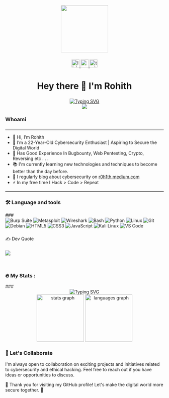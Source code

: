 <div align="center">
  <img height="150" src="https://user-images.githubusercontent.com/74038190/216654116-d0e8d227-7977-4edc-8d36-63461bda9503.gif"  />
</div>

###

<div align="center">
  <a href="https://linkedin.com/in/roh1th/" target="_blank">
    <img src="https://img.shields.io/static/v1?message=LinkedIn&logo=linkedin&label=&color=0077B5&logoColor=white&labelColor=&style=for-the-badge" height="25" alt="linkedin logo"  />
  </a>
  <a href="https://r0h1th.medium.com/" target="_blank">
    <img src="https://img.shields.io/static/v1?message=Medium&logo=medium&label=&color=12100E&logoColor=white&labelColor=&style=for-the-badge" height="25" alt="medium logo"  />
  </a>
  <img src="https://img.shields.io/static/v1?message=Twitter&logo=twitter&label=&color=1DA1F2&logoColor=white&labelColor=&style=for-the-badge" height="25" alt="twitter logo"  />
</div>

###

<h1 align="center">Hey there 👋  I'm Rohith</h1>

###
<div align="center">
  <a href="https://git.io/typing-svg">
    <img src="https://readme-typing-svg.demolab.com?font=Fira+Code&pause=1000&color=22F700&width=435&lines=On+journey+to+become+a+great+Hacker" alt="Typing SVG" />
  </a>
</div>

<div align="center">
  <img src="https://profile-counter.glitch.me/unluckyhacker/count.svg?"  />
</div>

###

<h3 align="left">Whoami</h3>

###
---
  - 👋 Hi, I’m Rohith <br>
  - 👀 I’m a  22-Year-Old Cybersecurity Enthusiast | Aspiring to Secure the Digital World
  - 🔭 Has Good Experience In Bugbounty, Web Pentesting, Crypto, Reversing etc . . . 
  - 📚 I'm currently learning new technologies and techniques to become better than the day before.
  - 📝 I regularly blog about cybersecurity on [r0h1th.medium.com](r0h1th.medium.com)  
  - ⚡ In my free time I Hack > Code > Repeat
---
###
<h3 align="left">🛠 Language and tools </h3>
###

<div align="left">
      <img src="https://img.shields.io/badge/Burp_Suite-FF6633?style=for-the-badge&logo=burp-suite&color=000000" alt="Burp Suite" />
      <img src="https://img.shields.io/badge/Metasploit-008C8C?style=for-the-badge&logo=metasploit&color=000000" alt="Metasploit" />
      <img src="https://img.shields.io/badge/Wireshark-009639?style=for-the-badge&logo=wireshark&color=000000" alt="Wireshark" />
      <img src="https://img.shields.io/badge/Bash-4EAA25?style=for-the-badge&logo=gnu-bash&color=000000" alt="Bash" />
      <img src="https://img.shields.io/badge/Python-3776AB?style=for-the-badge&logo=python&color=000000" alt="Python" />
      <img src="https://img.shields.io/badge/Linux-FCC624?style=for-the-badge&logo=linux&color=000000" alt="Linux" />
      <img src="https://img.shields.io/badge/Git-F05032?style=for-the-badge&logo=git&color=000000" alt="Git" />
      <img src="https://img.shields.io/badge/Debian-D70A53?style=for-the-badge&logo=debian&color=000000" alt="Debian" />
      <img src="https://img.shields.io/badge/HTML5-5D4B6C?style=for-the-badge&logo=html5&color=000000" alt="HTML5" />
      <img src="https://img.shields.io/badge/CSS3-2965F1?style=for-the-badge&logo=css3&color=000000" alt="CSS3" />
      <img src="https://img.shields.io/badge/JavaScript-F7DF1E?style=for-the-badge&logo=javascript&color=000000" alt="JavaScript" />
      <img src="https://img.shields.io/badge/Kali_Linux-557C94?style=for-the-badge&logo=kali-linux&color=000000" alt="Kali Linux" />
      <img src="https://img.shields.io/badge/VS_Code-007ACC?style=for-the-badge&logo=visual-studio-code&color=000000" alt="VS Code" />
</div>

###
✍️  Dev Quote 
###
![](https://quotes-github-readme.vercel.app/api?type=horizontal&theme=tokyonight)

<br>

###
<h3 align="left">🔥   My Stats :</h3>
###
<div align="center">
    <img src="https://user-images.githubusercontent.com/74038190/212284158-e840e285-664b-44d7-b79b-e264b5e54825.gif" alt="Typing SVG" />
</div>

<div align="center">
  <img src="https://github-readme-stats.vercel.app/api?username=unluckyhacker&hide_title=false&hide_rank=false&show_icons=true&include_all_commits=true&count_private=true&disable_animations=false&theme=dracula&locale=en&hide_border=false&order=1" height="150" alt="stats graph"  />
  <img src="https://github-readme-stats.vercel.app/api/top-langs?username=unluckyhacker&locale=en&hide_title=false&layout=compact&card_width=320&langs_count=5&theme=dracula&hide_border=false&order=2" height="150" alt="languages graph"  />
</div>




### 👥 Let's Collaborate

I'm always open to collaboration on exciting projects and initiatives related to cybersecurity and ethical hacking. Feel free to reach out if you have ideas or opportunities to discuss.

🌟 Thank you for visiting my GitHub profile! Let's make the digital world more secure together. 🌟
